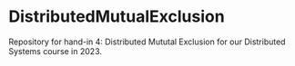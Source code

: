 # DistributedMutualExclusion
Repository for hand-in 4: Distributed Mututal Exclusion for our Distributed Systems course in 2023.
